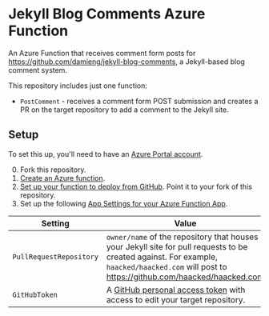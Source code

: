 # Jekyll Blog Comments Azure Function

An Azure Function that receives comment form posts for https://github.com/damieng/jekyll-blog-comments, a Jekyll-based blog comment system.

This repository includes just one function:

* `PostComment` - receives a comment form POST submission and creates a PR on the target repository to add a comment to the Jekyll site.

## Setup

To set this up, you'll need to have an [Azure Portal account](https://portal.azure.com).

0. Fork this repository.
1. [Create an Azure function](https://docs.microsoft.com/en-us/azure/azure-functions/functions-create-first-azure-function).
2. [Set up your function to deploy from GitHub](https://docs.microsoft.com/en-us/azure/azure-functions/scripts/functions-cli-create-function-app-github-continuous). Point it to your fork of this repository.
3. Set up the following [App Settings for your Azure Function App](https://docs.microsoft.com/en-us/azure/azure-functions/functions-how-to-use-azure-function-app-settings).

| Setting | Value
| -------- | -------
| `PullRequestRepository` | `owner/name` of the repository that houses your Jekyll site for pull requests to be created against. For example, `haacked/haacked.com` will post to https://github.com/haacked/haacked.com
| `GitHubToken` | A [GitHub personal access token](https://help.github.com/articles/creating-a-personal-access-token-for-the-command-line/) with access to edit your target repository. 
